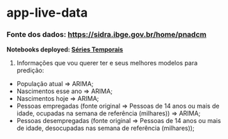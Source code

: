 # app-live-data

### Fonte dos dados: https://sidra.ibge.gov.br/home/pnadcm

**Notebooks deployed: [Séries Temporais](https://felipequentino.quarto.pub/series-temporais/)**

1. Informações que vou querer ter e seus melhores modelos para predição:

 - População atual => ARIMA;
 - Nascimentos esse ano => ARIMA;
 - Nascimentos hoje => ARIMA;
 - Pessoas empregadas (fonte original => Pessoas de 14 anos ou mais de idade, ocupadas na semana de referência (milhares)) => ARIMA;
 - Pessoas desempregadas (fonte original => Pessoas de 14 anos ou mais de idade, desocupadas nas semana de referência (milhares));


